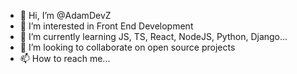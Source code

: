 - 👋 Hi, I’m @AdamDevZ
- 👀 I’m interested in Front End Development
- 🌱 I’m currently learning JS, TS, React, NodeJS, Python, Django...
- 💞️ I’m looking to collaborate on open source projects
- 📫 How to reach me...

<!---
AdamDevZ/AdamDevZ is a ✨ special ✨ repository because its `README.md` (this file) appears on your GitHub profile.
You can click the Preview link to take a look at your changes.
--->
